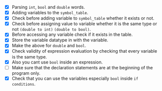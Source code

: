 * [x] Parsing `int`, `bool` and `double` words.
* [x] Adding variables to the `symbol_table`.
* [x] Check before adding variable to `symbol_table` whether it exists or not.
* [x] Check before assigning value to variable whether it is the same type or not `(double to int)` `(double to bool)`.
* [x] Before accessing any variable check if it exists in the table.
* [x] Store the variable datatype in with the variable.
* [x] Make the above for `double` and `bool`.
* [x] Check validity of expression evaluation by checking that every variable is the same type.
* [x] Also you cant use `bool` inside an expression.
* [ ] Make sure that the declaration statements are at the beginning of the program only.
* [x] Check that you can use the variables especially `bool` inside `if conditions`.
